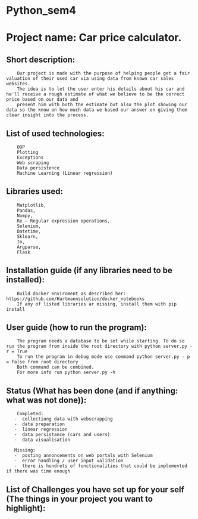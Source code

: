 # Python_sem4



  # Project name: Car price calculator. 
    
   ## Short description:
        Our project is made with the purpose of helping people get a fair valuation of their used car via using data from known car sales websites.
        The idea is to let the user enter his details about his car and he'll receive a rough estimate of what we believe to be the correct price based on our data and
        present him with both the estimate but also the plot showing our data so the know on how much data we based our answer on giving them clear insight into the process.
    
    
   ## List of used technologies:
        OOP
        Plotting
        Exceptions
        Web scraping
        Data persistence
        Machine Learning (Linear regression)

   ## Libraries used:
        Matplotlib,
        Pandas,
        Numpy,
        Re — Regular expression operations,
        Selenium,
        Datetime,
        Sklearn,
        Io, 
        Argparse,
        Flask
    
   ## Installation guide (if any libraries need to be installed):
        Build docker enviroment as described her: https://github.com/Hartmannsolution/docker_notebooks
        If any of listed libraries ar missing, install them with pip install
    
    
   ## User guide (how to run the program):
        The program needs a database to be set while starting. To do so run the program from inside the root directory with python server.py - r = True
        To run the program in debug mode use command python server.py - p = False from root directory
        Both command can be combined. 
        For more info run python server.py -h
    
   ## Status (What has been done (and if anything: what was not done)):
        Completed:
       -  collectiong data with webscrapping
       -  data preparation
       -  linear regression
       -  data persistance (cars and users)
       -  data visualisation
       
       Missing:
       -  posting annoncements on web portals with Selenium
       -  error handling / user input validation
       -  there is hundrets of functionalities that could be implemented if there was time enough
       
    
   ## List of Challenges you have set up for your self (The things in your project you want to highlight):


